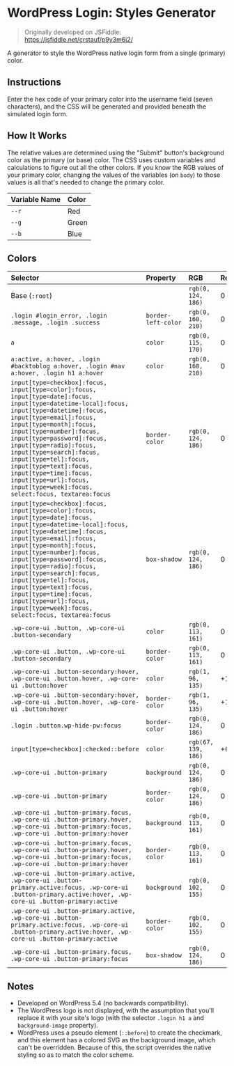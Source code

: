 # WordPress Login: Styles Generator

> Originally developed on JSFiddle: https://jsfiddle.net/crstauf/p9y3m6j2/

A generator to style the WordPress native login form from a single (primary) color.

## Instructions

Enter the hex code of your primary color into the username field (seven characters), and the CSS will be generated and provided beneath the simulated login form.

## How It Works

The relative values are determined using the "Submit" button's background color as the primary (or base) color. The CSS uses custom variables and calculations to figure out all the other colors. If you know the RGB values of your primary color, changing the values of the variables (on `body`) to those values is all that's needed to change the primary color.

|Variable Name|Color|
|:---|:---|
|`--r`|Red|
|`--g`|Green|
|`--b`|Blue|

## Colors

|Selector|Property|RGB|Red|Green|Blue|
|:---|:---|:---|:---|:---|:---|
|Base (`:root`)||`rgb(0, 124, 186)`|0|124|186|
|`.login #login_error, .login .message, .login .success`|`border-left-color`|`rgb(0, 160, 210)`|0|+36|+24|
|`a`|`color`|`rgb(0, 115, 170)`|0|-9|-4|
|`a:active, a:hover, .login #backtoblog a:hover, .login #nav a:hover, .login h1 a:hover`|`color`|`rgb(0, 160, 210)`|0|+36|+24|
|`input[type=checkbox]:focus, input[type=color]:focus, input[type=date]:focus, input[type=datetime-local]:focus, input[type=datetime]:focus, input[type=email]:focus, input[type=month]:focus, input[type=number]:focus, input[type=password]:focus, input[type=radio]:focus, input[type=search]:focus, input[type=tel]:focus, input[type=text]:focus, input[type=time]:focus, input[type=url]:focus, input[type=week]:focus, select:focus, textarea:focus`|`border-color`|`rgb(0, 124, 186)`|0|0|0|
|`input[type=checkbox]:focus, input[type=color]:focus, input[type=date]:focus, input[type=datetime-local]:focus, input[type=datetime]:focus, input[type=email]:focus, input[type=month]:focus, input[type=number]:focus, input[type=password]:focus, input[type=radio]:focus, input[type=search]:focus, input[type=tel]:focus, input[type=text]:focus, input[type=time]:focus, input[type=url]:focus, input[type=week]:focus, select:focus, textarea:focus`|`box-shadow`|`rgb(0, 124, 186)`|0|0|0|
|`.wp-core-ui .button, .wp-core-ui .button-secondary`|`color`|`rgb(0, 113, 161)`|0|-9|-25|
|`.wp-core-ui .button, .wp-core-ui .button-secondary`|`border-color`|`rgb(0, 113, 161)`|0|-9|-25|
|`.wp-core-ui .button-secondary:hover, .wp-core-ui .button.hover, .wp-core-ui .button:hover`|`color`|`rgb(1, 96, 135)`|+1|-28|-51|
|`.wp-core-ui .button-secondary:hover, .wp-core-ui .button.hover, .wp-core-ui .button:hover`|`border-color`|`rgb(1, 96, 135)`|+1|-28|-51|
|`.login .button.wp-hide-pw:focus`|`border-color`|`rgb(0, 124, 186)`|0|0|0|
|`input[type=checkbox]:checked::before`|`color`|`rgb(67, 139, 186)`|+67|+15|0|
|`.wp-core-ui .button-primary`|`background`|`rgb(0, 124, 186)`|0|0|0|
|`.wp-core-ui .button-primary`|`border-color`|`rgb(0, 124, 186)`|0|0|0|
|`.wp-core-ui .button-primary.focus, .wp-core-ui .button-primary.hover, .wp-core-ui .button-primary:focus, .wp-core-ui .button-primary:hover`|`background`|`rgb(0, 113, 161)`|0|-11|-25|
|`.wp-core-ui .button-primary.focus, .wp-core-ui .button-primary.hover, .wp-core-ui .button-primary:focus, .wp-core-ui .button-primary:hover`|`border-color`|`rgb(0, 113, 161)`|0|-11|-25|
|`.wp-core-ui .button-primary.active, .wp-core-ui .button-primary.active:focus, .wp-core-ui .button-primary.active:hover, .wp-core-ui .button-primary:active`|`background`|`rgb(0, 102, 155)`|0|-22|-31|
|`.wp-core-ui .button-primary.active, .wp-core-ui .button-primary.active:focus, .wp-core-ui .button-primary.active:hover, .wp-core-ui .button-primary:active`|`border-color`|`rgb(0, 102, 155)`|0|-22|-31|
|`.wp-core-ui .button-primary.focus, .wp-core-ui .button-primary:focus`|`box-shadow`|`rgb(0, 124, 186)`|0|0|0|

## Notes

- Developed on WordPress 5.4 (no backwards compatibility).
- The WordPress logo is not displayed, with the assumption that you'll replace it with your site's logo (with the selector `.login h1 a` and `background-image` property).
- WordPress uses a pseudo element (`::before`) to create the checkmark, and this element has a colored SVG as the background image, which can't be overridden. Because of this, the script overrides the native styling so as to match the color scheme.